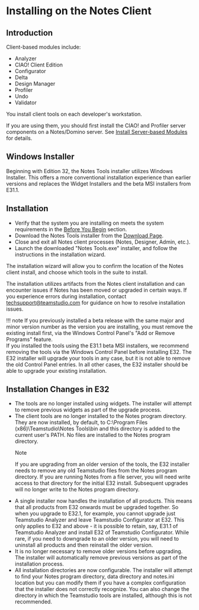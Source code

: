 # Installing on the Notes Client

## Introduction
Client-based modules include:

* Analyzer
* CIAO! Client Edition
* Configurator
* Delta
* Design Manager
* Profiler
* Undo
* Validator

You install client tools on each developer's workstation.

If you are using them, you should first install the CIAO! and Profiler server components on a Notes/Domino server. See [Install Server-based Modules](server.md) for details.

## Windows Installer
Beginning with Edition 32, the Notes Tools installer utilizes Windows Installer. This offers a more conventional installation experience than earlier versions and replaces the Widget Installers and the beta MSI installers from E31.1.

## Installation
* Verify that the system you are installing on meets the system requirements in the [Before You Begin](before.md) section.
* Download the Notes Tools installer from the [Download Page](https://www.teamstudio.com/client-tools-download-page).
* Close and exit all Notes client processes (Notes, Designer, Admin, etc.).
* Launch the downloaded "Notes Tools.exe" installer, and follow the instructions in the installation wizard.

The installation wizard will allow you to confirm the location of the Notes client install, and choose which tools in the suite to install.

The installation utilizes artifacts from the Notes client installation and can encounter issues if Notes has been moved or upgraded in certain ways. If you experience errors during installation, contact techsupport@teamstudio.com for guidance on how to resolve installation issues.

!!! note
    If you previously installed a beta release with the same major and minor version number as the
    version you are installing, you must remove the existing install first, via the Windows Control
    Panel's "Add or Remove Programs" feature.  
    If you installed the tools using the E31.1 beta MSI installers, we recommend removing the tools
    via the Windows Control Panel before installing E32. The E32 installer will upgrade your tools
    in any case, but it is not able to remove the old Control Panel entries. In all other cases,
    the E32 installer should be able to upgrade your existing installation.
    
## Installation Changes in E32
* The tools are no longer installed using widgets. The installer will attempt to remove previous widgets as part of the upgrade process.
* The client tools are no longer installed to the Notes program directory. They are now installed, by default, to C:\Program Files (x86)\Teamstudio\Notes Tools\bin and this directory is added to the current user's PATH. No files are installed to the Notes program directory.
  <div class="admonition">
    <p class="admonition-title">Note</p>
    <p>If you are upgrading from an older version of the tools, the E32 installer needs to remove
    any old Teamstudio files from the Notes program directory. If you are running Notes from a file
    server, you will need write access to that directory for the initial E32 install. Subsequent
    upgrades will no longer write to the Notes program directory.</p>
  </div>
* A single installer now handles the installation of all products. This means that all products from E32 onwards must be upgraded together. So when you upgrade to E32.1, for example, you cannot upgrade just Teamstudio Analyzer and leave Teamstudio Configurator at E32. This only applies to E32 and above - it is possible to retain, say, E31.1 of Teamstudio Analyzer and install E32 of Teamstudio Configurator. While rare, if you need to downgrade to an older version, you will need to uninstall all products and then reinstall the older version.
* It is no longer necessary to remove older versions before upgrading. The installer will automatically remove previous versions as part of the installation process.
* All installation directories are now configurable. The installer will attempt to find your Notes program directory, data directory and notes.ini location but you can modify them if you have a complex configuration that the installer does not correctly recognize. You can also change the directory in which the Teamstudio tools are installed, although this is not recommended.
